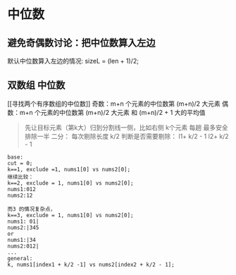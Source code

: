 # 中位数
## 避免奇偶数讨论：把中位数算入左边
默认中位数算入左边的情况:
sizeL = (len + 1)/2;

## 双数组 中位数
[[寻找两个有序数组的中位数]]
奇数：m+n 个元素的中位数第 (m+n)/2 大元素
偶数：m+n 个元素的中位数第 (m+n)/2 大元素 和  (m+n)/2 + 1 大的平均值

> 先让目标元素（第k大）归到分割线一侧，比如右侧
k个元素 每趟 最多安全 排除一半
二分： 每次剔除长度 k/2
判断是否需要剔除：
l1+ k/2 - 1
l2+ k/2 - 1

```
base: 
cut = 0;
k==1, exclude =1, nums1[0] vs nums2[0];
继续比较：
k==2, exclude = 1, nums1[0] vs nums2[0];
nums1:012
nums2:12

而3 的情况复杂点， 
k==3, exclude = 1, nums1[0] vs nums2[0]; 
nums1: 01|
nums2:|345
or
nums1:|34
nums2:012|
...
general:
k, nums1[index1 + k/2 -1] vs nums2[index2 + k/2 - 1];
```